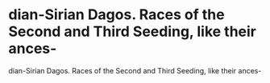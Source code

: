 # dian-Sirian Dagos. Races of the Second and Third Seeding, like their ances-

dian-Sirian Dagos. Races of the Second and Third Seeding, like their ances-